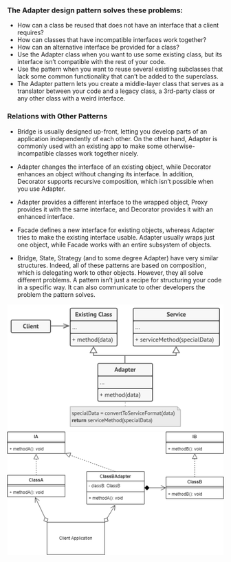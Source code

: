 ### The Adapter design pattern solves these problems:

- How can a class be reused that does not have an interface that a client requires?
- How can classes that have incompatible interfaces work together?
- How can an alternative interface be provided for a class?
- Use the Adapter class when you want to use some existing class, but its interface isn’t compatible with the rest of your code.
- Use the pattern when you want to reuse several existing subclasses that lack some common functionality that can’t be added to the superclass.
- The Adapter pattern lets you create a middle-layer class that serves as a translator between your code and a legacy class, a 3rd-party class or any other class with a weird interface.


### Relations with Other Patterns
- Bridge is usually designed up-front, letting you develop parts of an application independently of each other. On the other hand, Adapter is commonly used with an existing app to make some otherwise-incompatible classes work together nicely.

- Adapter changes the interface of an existing object, while Decorator enhances an object without changing its interface. In addition, Decorator supports recursive composition, which isn’t possible when you use Adapter.

- Adapter provides a different interface to the wrapped object, Proxy provides it with the same interface, and Decorator provides it with an enhanced interface.

- Facade defines a new interface for existing objects, whereas Adapter tries to make the existing interface usable. Adapter usually wraps just one object, while Facade works with an entire subsystem of objects.

- Bridge, State, Strategy (and to some degree Adapter) have very similar structures. Indeed, all of these patterns are based on composition, which is delegating work to other objects. However, they all solve different problems. A pattern isn’t just a recipe for structuring your code in a specific way. It can also communicate to other developers the problem the pattern solves.

![Alt text](image-1.png)
![Alt text](image.png)